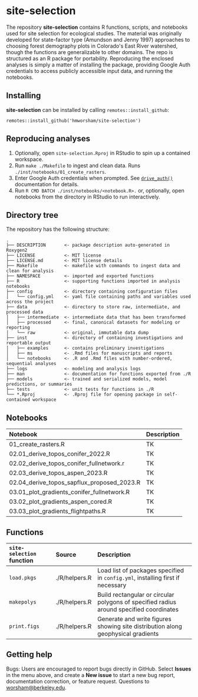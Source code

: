 # site-selection

The repository **site-selection** contains R functions, scripts, and notebooks used for site selection for ecological studies. The material was originally developed for state-factor type (Amundson and Jenny 1997) approaches to choosing forest demography plots in Colorado's East River watershed, though the functions are generalizable to other domains. The repo is structured as an R package for portability. Reproducing the enclosed analyses is simply a matter of installing the package, providing Google Auth credentials to access publicly accessible input data, and running the notebooks. 

## Installing

**site-selection** can be installed by calling `remotes::install_github`:

```
remotes::install_github('hmworsham/site-selection')
```

## Reproducing analyses

1. Optionally, open `site-selection.Rproj` in RStudio to spin up a contained workspace.
2. Run `make ./Makefile` to ingest and clean data. Runs `./inst/notebooks/01_create_rasters`. 
3. Enter Google Auth credentials when prompted. See [`drive_auth()`](https://googledrive.tidyverse.org/reference/drive_auth.html) documentation for details. 
4. Run `R CMD BATCH ./inst/notebooks/<notebook.R>.` or, optionally, open notebooks from the directory in RStudio to run interactively. 

## Directory tree

The repository has the following structure:

``` nohighlight
.
├── DESCRIPTION       <- package description auto-generated in Roxygen2
├── LICENSE           <- MIT license
├── LICENSE.md        <- MIT license details
├── Makefile          <- makefile with commands to ingest data and clean for analysis
├── NAMESPACE         <- imported and exported functions
├── R                 <- supporting functions imported in analysis notebooks
├── config            <- directory containing configuration files
│	└── config.yml    <- yaml file containing paths and variables used across the project
├── data              <- directory to store raw, intermediate, and processed data
│	├── intermediate  <- intermediate data that has been transformed
│	├── processed     <- final, canonical datasets for modeling or reporting
│	└── raw           <- original, immutable data dump
├── inst              <- directory of containing investigations and reportable output
│	├── examples      <- contains preliminary investigations
│	├── ms            <- .Rmd files for manuscripts and reports
│	└── notebooks     <- .R and .Rmd files with number-ordered, sequential analyses
├── logs              <- modeling and analysis logs
├── man               <- documentation for functions exported from ./R
├── models            <- trained and serialized models, model predictions, or summaries
├── tests             <- unit tests for functions in ./R
└── *.Rproj           <- .Rproj file for opening package in self-contained workspace
```

## Notebooks 
| Notebook                                          | Description  |
|:--------------------------------------------------|:-------------------------------------------------------------------|
| 01_create_rasters.R                               | TK  |
| 02.01_derive_topos_conifer_2022.R                 | TK  |
| 02.02_derive_topos_conifer_fullnetwork.r          | TK  |
| 02.03_derive_topos_aspen_2023.R                   | TK  |
| 02.04_derive_topos_sapflux_proposed_2023.R        | TK  |
| 03.01_plot_gradients_conifer_fullnetwork.R        | TK  |
| 03.02_plot_gradients_aspen_cored.R                | TK  |
| 03.03_plot_gradients_flightpaths.R                | TK  |

## Functions

| `site-selection` function     | Source                       | Description                                               |
|:-----------------------------|:-----------------------------|:----------------------------------------------------------|
| `load.pkgs`                  | ./R/helpers.R                | Load list of packages specified in `config.yml`, installing first if necessary  |
| `makepolys`                  | ./R/helpers.R                | Build rectangular or circular polygons of specified radius around specified coordinates  |
| `print.figs`                 | ./R/helpers.R                | Generate and write figures showing site distribution along geophysical gradients  |

## Getting help
Bugs: Users are encouraged to report bugs directly in GitHub. Select **Issues** in the menu above, and create a **New issue** to start a new bug report, documentation correction, or feature request. Questions to worsham@berkeley.edu.

